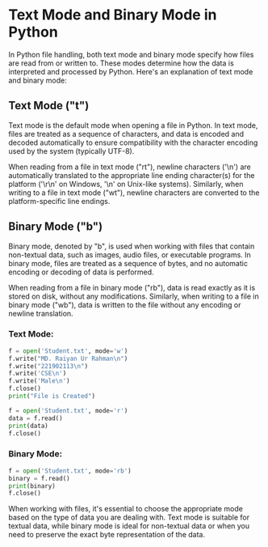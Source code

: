 # Text Mode and Binary Mode in Python

In Python file handling, both text mode and binary mode specify how files are read from or written to. These modes determine how the data is interpreted and processed by Python. Here's an explanation of text mode and binary mode:

## Text Mode ("t")
Text mode is the default mode when opening a file in Python. In text mode, files are treated as a sequence of characters, and data is encoded and decoded automatically to ensure compatibility with the character encoding used by the system (typically UTF-8).

When reading from a file in text mode ("rt"), newline characters ('\n') are automatically translated to the appropriate line ending character(s) for the platform ('\r\n' on Windows, '\n' on Unix-like systems). Similarly, when writing to a file in text mode ("wt"), newline characters are converted to the platform-specific line endings.

## Binary Mode ("b")
Binary mode, denoted by "b", is used when working with files that contain non-textual data, such as images, audio files, or executable programs. In binary mode, files are treated as a sequence of bytes, and no automatic encoding or decoding of data is performed.

When reading from a file in binary mode ("rb"), data is read exactly as it is stored on disk, without any modifications. Similarly, when writing to a file in binary mode ("wb"), data is written to the file without any encoding or newline translation.

### Text Mode:

```python
f = open('Student.txt', mode='w')
f.write("MD. Raiyan Ur Rahman\n")
f.write("221902113\n")
f.write('CSE\n')
f.write('Male\n')
f.close()
print("File is Created")

f = open('Student.txt', mode='r')
data = f.read()
print(data)
f.close()
```

### Binary Mode:

```python
f = open('Student.txt', mode='rb')
binary = f.read()
print(binary)
f.close()
```

When working with files, it's essential to choose the appropriate mode based on the type of data you are dealing with. Text mode is suitable for textual data, while binary mode is ideal for non-textual data or when you need to preserve the exact byte representation of the data.